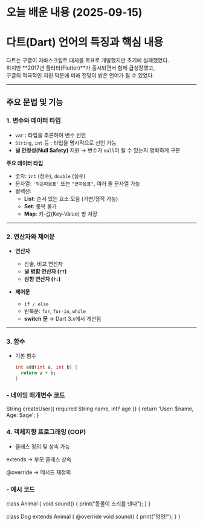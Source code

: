 # 오늘 배운 내용 (2025-09-15)

# 다트(Dart) 언어의 특징과 핵심 내용

다트는 구글이 자바스크립트 대체를 목표로 개발했지만 초기에 실패했었다.  
하지만 **2017년 플러터(Flutter)**가 출시되면서 함께 급성장했고,  
구글의 적극적인 지원 덕분에 미래 전망이 밝은 언어가 될 수 있었다.

---

## 주요 문법 및 기능

### 1. 변수와 데이터 타입
- `var` : 타입을 추론하여 변수 선언  
- `String`, `int` 등 : 타입을 명시적으로 선언 가능  
- **널 안정성(Null Safety)** 지원 → 변수가 `null`이 될 수 있는지 명확하게 구분

**주요 데이터 타입**
- 숫자: `int` (정수), `double` (실수)  
- 문자열: `'작은따옴표'` 또는 `"큰따옴표"`, 여러 줄 문자열 가능  
- 컬렉션:  
  - **List**: 순서 있는 요소 모음 (가변/정적 가능)  
  - **Set**: 중복 불가  
  - **Map**: 키-값(Key-Value) 쌍 저장  

---

### 2. 연산자와 제어문
- **연산자**
  - 산술, 비교 연산자
  - **널 병합 연산자 (`??`)**
  - **삼항 연산자 (`?:`)**

- **제어문**
  - `if / else`
  - 반복문: `for`, `for-in`, `while`
  - **switch 문** → Dart 3.x에서 개선됨

---

### 3. 함수
- 기본 함수  
  ```dart
  int add(int a, int b) {
    return a + b;
  }

### - 네이밍 매개변수 코드

String createUser({ required String name, int? age }) {
  return 'User: $name, Age: $age';
}

### 4. 객체지향 프로그래밍 (OOP)

- 클래스 정의 및 상속 가능

extends → 부모 클래스 상속

@override → 메서드 재정의

### - 예시 코드

class Animal {
  void sound() {
    print("동물이 소리를 낸다");
  }
}

class Dog extends Animal {
  @override
  void sound() {
    print("멍멍!");
  }
}
